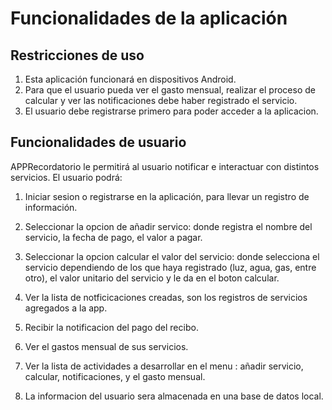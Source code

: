 # Funcionalidades de la aplicación

## Restricciones de uso

1. Esta aplicación funcionará en dispositivos Android.
2. Para que el usuario pueda ver el gasto mensual, realizar el proceso de calcular y ver las notificaciones debe haber registrado el servicio.
3. El usuario debe registrarse primero para poder acceder a la aplicacion.




## Funcionalidades de usuario

APPRecordatorio le permitirá al usuario notificar e interactuar con distintos servicios. El usuario podrá:

1. Iniciar sesion o registrarse en la aplicación, para llevar un registro de información.

2. Seleccionar la opcion de añadir servico: donde registra el nombre del servicio, la fecha de pago, el valor a pagar.

3. Seleccionar la opcion calcular el valor del servicio: donde selecciona el servicio dependiendo de los que haya registrado  (luz, agua, gas, entre otro), el valor unitario del servicio  y  le da en el boton calcular. 

4. Ver la lista de notficicaciones creadas, son los registros de servicios agregados a la app.

5. Recibir la notificacion del pago del recibo.

6. Ver el gastos mensual de sus servicios.

7. Ver la lista de actividades a desarrollar en el menu : añadir servicio, calcular, notificaciones, y el gasto mensual.
8. La informacion del usuario sera almacenada en una base de datos local.


